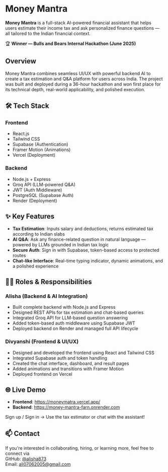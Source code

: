 # Money Mantra

**Money Mantra** is a full-stack AI-powered financial assistant that helps users estimate their income tax and ask personalized finance questions — all tailored to the Indian financial context.

🏆 **Winner — Bulls and Bears Internal Hackathon (June 2025)**

## Overview

Money Mantra combines seamless UI/UX with powerful backend AI to create a tax estimation and Q&A platform for users across India. The project was built and deployed during a 36-hour hackathon and won first place for its technical depth, real-world applicability, and polished execution.

## 🛠️ Tech Stack

### Frontend
- React.js
- Tailwind CSS
- Supabase (Authentication)
- Framer Motion (Animations)
- Vercel (Deployment)

### Backend
- Node.js + Express
- Groq API (LLM-powered Q&A)
- JWT (Auth Middleware)
- PostgreSQL (Supabase Auth)
- Render (Deployment)

## ✨ Key Features

- **Tax Estimation**: Inputs salary and deductions, returns estimated tax according to Indian slabs  
- **AI Q&A**: Ask any finance-related question in natural language — powered by LLMs grounded in Indian tax logic  
- **Secure Auth**: Sign in with Supabase, token-based access to protected routes  
- **Chat-like Interface**: Real-time typing indicator, dynamic animations, and a polished experience  

## 👩‍💻 Roles & Responsibilities

### Alisha (Backend & AI Integration)
- Built complete backend with Node.js and Express  
- Designed REST APIs for tax estimation and chat-based queries  
- Integrated Groq API for LLM-based question answering  
- Added token-based auth middleware using Supabase JWT  
- Deployed backend on Render and managed full API lifecycle  

### Divyanshi (Frontend & UI/UX)
- Designed and developed the frontend using React and Tailwind CSS  
- Integrated Supabase auth and token handling  
- Created the chat interface, dashboard, and result pages  
- Added animations and transitions with Framer Motion  
- Deployed frontend on Vercel  

## 🌐 Live Demo

- **Frontend**: https://moneymatra.vercel.app/  
- **Backend**: https://money-mantra-farn.onrender.com  

Sign up / Sign in → Use the tax estimator or chat with the assistant!

## 📫 Contact

If you're interested in collaborating, hiring, or learning more, feel free to connect via  
GitHub: [@alisha873](https://github.com/alisha873)  
Email: ali07062005@gmail.com
